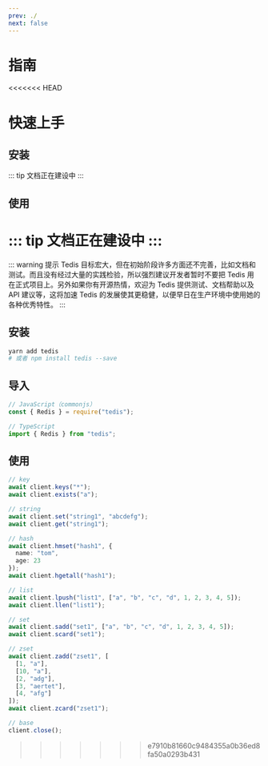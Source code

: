 ```yaml
---
prev: ./
next: false
---
```


# 指南

<<<<<<< HEAD
# 快速上手

## 安装

::: tip
文档正在建设中
:::

## 使用

::: tip
文档正在建设中
:::
=======
::: warning 提示
Tedis 目标宏大，但在初始阶段许多方面还不完善，比如文档和测试。而且没有经过大量的实践检验，所以强烈建议开发者暂时不要把 Tedis 用在正式项目上。另外如果你有开源热情，欢迎为 Tedis 提供测试、文档帮助以及 API 建议等，这将加速 Tedis 的发展使其更稳健，以便早日在生产环境中使用她的各种优秀特性。
:::

## 安装

```bash
yarn add tedis
# 或者 npm install tedis --save
```

## 导入

```ts
// JavaScript（commonjs）
const { Redis } = require("tedis");

// TypeScript
import { Redis } from "tedis";
```

## 使用

```ts
// key
await client.keys("*");
await client.exists("a");

// string
await client.set("string1", "abcdefg");
await client.get("string1");

// hash
await client.hmset("hash1", {
  name: "tom",
  age: 23
});
await client.hgetall("hash1");

// list
await client.lpush("list1", ["a", "b", "c", "d", 1, 2, 3, 4, 5]);
await client.llen("list1");

// set
await client.sadd("set1", ["a", "b", "c", "d", 1, 2, 3, 4, 5]);
await client.scard("set1");

// zset
await client.zadd("zset1", [
  [1, "a"],
  [10, "a"],
  [2, "adg"],
  [3, "aertet"],
  [4, "afg"]
]);
await client.zcard("zset1");

// base
client.close();
```
>>>>>>> e7910b81660c9484355a0b36ed8fa50a0293b431
